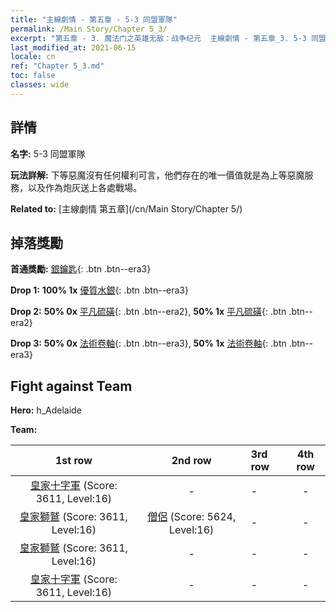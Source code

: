 ```yaml
---
title: "主線劇情 - 第五章 - 5-3 同盟軍隊"
permalink: /Main Story/Chapter 5_3/
excerpt: "第五章 - 3. 魔法门之英雄无敌：战争纪元  主線劇情 - 第五章_3. 5-3 同盟軍隊"
last_modified_at: 2021-06-15
locale: cn
ref: "Chapter 5_3.md"
toc: false
classes: wide
---
```


## 詳情

 **名字:** 5-3 同盟軍隊

 **玩法詳解:** 下等惡魔沒有任何權利可言，他們存在的唯一價值就是為上等惡魔服務，以及作為炮灰送上各處戰場。

 **Related to:** [主線劇情 第五章](/cn/Main Story/Chapter 5/)

## 掉落獎勵

 **首通獎勵:** [銀鑰匙](/cn/Items/con_693/){: .btn .btn--era3}

 **Drop 1:** **100% 1x** [優質水銀](/cn/Items/mat_14/){: .btn .btn--era3}

 **Drop 2:** **50% 0x** [平凡硫磺](/cn/Items/mat_9/){: .btn .btn--era2}, **50% 1x** [平凡硫磺](/cn/Items/mat_9/){: .btn .btn--era2}

 **Drop 3:** **50% 0x** [法術卷軸](/cn/Items/con_694/){: .btn .btn--era3}, **50% 1x** [法術卷軸](/cn/Items/con_694/){: .btn .btn--era3}


## Fight against Team
 **Hero:** h_Adelaide

 **Team:**


  | 1st row | 2nd row | 3rd row | 4th row |
  |:----:|:----:|:----|:----:|
  | [皇家十字軍](/cn/units/Swordsman/) (Score: 3611, Level:16)  | - | - | - |
  | [皇家獅鷲](/cn/units/Griffin/) (Score: 3611, Level:16)  | [僧侶](/cn/units/Monk/) (Score: 5624, Level:16)  | - | - |
  | [皇家獅鷲](/cn/units/Griffin/) (Score: 3611, Level:16)  | - | - | - |
  | [皇家十字軍](/cn/units/Swordsman/) (Score: 3611, Level:16)  | - | - | - |


